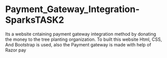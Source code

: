 # Payment_Gateway_Integration-SparksTASK2
Its a website cntaining payment gateway integration method by donating the money to the tree planting organization. To built this website Html, CSS, And Bootstrap is used, also the Payment gateway is  made with help of Razor pay
